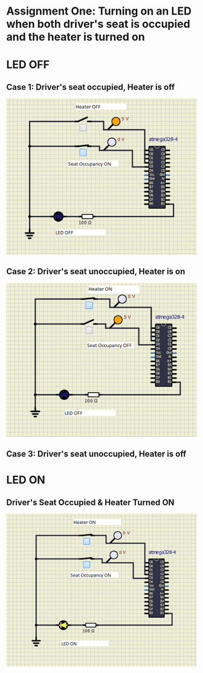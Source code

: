 # Assignment One: Turning on an LED when both driver's seat is occupied and the heater is turned on

# LED OFF 
## Case 1: Driver's seat occupied, Heater is off
![OFF](https://github.com/KarishmaSavant/EmbC_256278/blob/main/AssignmentOne/simulation/Capture2.png)
## Case 2: Driver's seat unoccupied, Heater is on
![OFF](https://github.com/KarishmaSavant/EmbC_256278/blob/main/AssignmentOne/simulation/Capture1.png)
## Case 3: Driver's seat unoccupied, Heater is off


# LED ON
## Driver's Seat Occupied & Heater Turned ON
![ON](https://github.com/KarishmaSavant/EmbC_256278/blob/main/AssignmentOne/simulation/Capture3.png)
